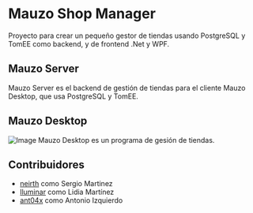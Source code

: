 # Mauzo Shop Manager
Proyecto para crear un pequeño gestor de tiendas usando PostgreSQL y TomEE como backend, y de frontend .Net y WPF.

## Mauzo Server
Mauzo Server es el backend de gestión de tiendas para el cliente Mauzo Desktop, que usa PostgreSQL y TomEE.

## Mauzo Desktop
![Image](../develop/design/mauzoInAction.png?raw=true)
Mauzo Desktop es un programa de gesión de tiendas.

## Contribuidores
* [neirth](https://github.com/neirth) como Sergio Martinez
* [lluminar](https://github.com/lluminar) como Lidia Martínez
* [ant04x](https://github.com/ant04x) como Antonio Izquierdo
